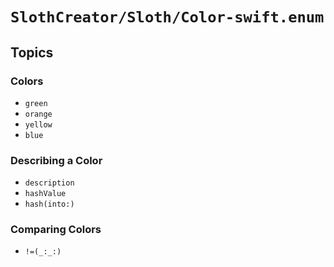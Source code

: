 # ``SlothCreator/Sloth/Color-swift.enum``

## Topics

### Colors

- ``green``
- ``orange``
- ``yellow``
- ``blue``

### Describing a Color

- ``description``
- ``hashValue``
- ``hash(into:)``

### Comparing Colors

- ``!=(_:_:)``
